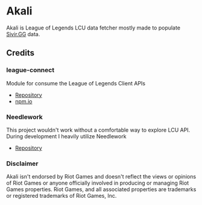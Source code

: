 # Akali
Akali is League of Legends LCU data fetcher mostly made to populate [Sivir.GG](https://sivir.gg/) data.

## Credits
### league-connect
Module for consume the League of Legends Client APIs
- [Repository](https://github.com/junlarsen/league-connect)
- [npm.io](https://www.npmjs.com/package/league-connect)

### Needlework
This project wouldn't work without a comfortable way to explore LCU API. During development I heavily utilize Needlework
- [Repository](https://github.com/BlossomiShymae/)

### Disclaimer
Akali isn't endorsed by Riot Games and doesn't reflect the views or opinions of Riot Games or anyone officially involved in producing or managing Riot Games properties. Riot Games, and all associated properties are trademarks or registered trademarks of Riot Games, Inc.

